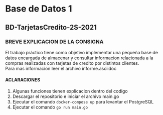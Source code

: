 # Base de Datos 1

## BD-TarjetasCredito-2S-2021

### BREVE EXPLICACION DE LA CONSIGNA

El trabajo práctico tiene como objetivo implementar una pequeña base de datos encargada de almacenar y consultar informacion relacionada a la compras realizadas con tarjetas de credito por distintos clientes.\
Para mas informacion leer el archivo informe.asciidoc

#### ACLARACIONES

1) Algunas funciones tienen explicacion dentro del codigo
2) Descargar el repositorio e iniciar el archivo main.go
3) Ejecutar el comando `docker-compose up` para levantar el PostgreSQL
4) Ejecutar el comando `go run main.go`

